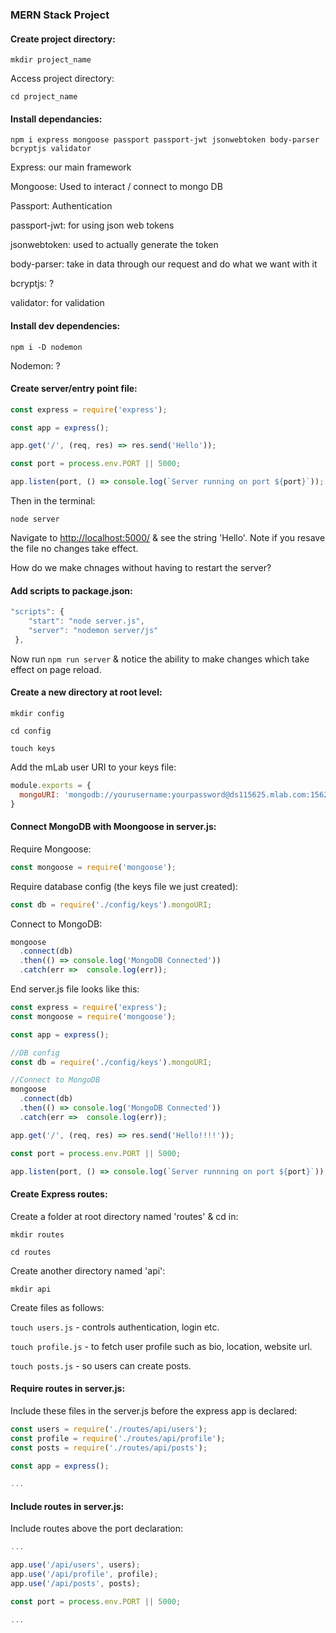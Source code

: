 ### MERN Stack Project

#### Create project directory:

`mkdir project_name`

Access project directory:

`cd project_name`

#### Install dependancies:

`npm i express mongoose passport passport-jwt jsonwebtoken body-parser bcryptjs validator`

Express: our main framework

Mongoose:  Used to interact / connect to mongo DB

Passport: Authentication

passport-jwt: for using json web tokens

jsonwebtoken: used to actually generate the token

body-parser: take in data through our request and do what we want with it

bcryptjs: ?

validator: for validation

#### Install dev dependencies:

`npm i -D nodemon`

Nodemon: ?

#### Create server/entry point file:

```js
const express = require('express');

const app = express();

app.get('/', (req, res) => res.send('Hello'));

const port = process.env.PORT || 5000;

app.listen(port, () => console.log(`Server running on port ${port}`));
```

Then in the terminal:

`node server`

Navigate to [http://localhost:5000/](http://localhost:5000/) & see the string 'Hello'. Note if you resave the file no changes take effect.

How do we make chnages without having to restart the server?

#### Add scripts to package.json:

```js
"scripts": {
    "start": "node server.js",
    "server": "nodemon server/js"
 },
```

Now run  `npm run server` & notice the ability to make changes which take effect on page reload.

#### Create a new directory at root level:

`mkdir config`

`cd config`

`touch keys`

Add the mLab user URI to your keys file:

```js
module.exports = {
  mongoURI: 'mongodb://yourusername:yourpassword@ds115625.mlab.com:15625/devconnector'
}
```

#### Connect MongoDB with Moongoose in server.js:

Require Mongoose:

```js
const mongoose = require('mongoose');
```

Require database config \(the keys file we just created\):

```js
const db = require('./config/keys').mongoURI;
```

Connect to MongoDB:

```js
mongoose
  .connect(db)
  .then(() => console.log('MongoDB Connected'))
  .catch(err =>  console.log(err));
```

End server.js file looks like this:

```js
const express = require('express');
const mongoose = require('mongoose');

const app = express();

//DB config
const db = require('./config/keys').mongoURI;

//Connect to MongoDB
mongoose
  .connect(db)
  .then(() => console.log('MongoDB Connected'))
  .catch(err =>  console.log(err));

app.get('/', (req, res) => res.send('Hello!!!!'));

const port = process.env.PORT || 5000;

app.listen(port, () => console.log(`Server runnning on port ${port}`));
```

#### Create Express routes:

Create a folder at root directory named 'routes' & cd in:

`mkdir routes`

`cd routes`

Create another directory named 'api':

`mkdir api`

Create files as follows:

`touch users.js` - controls authentication, login etc.

`touch profile.js` - to fetch user profile such as bio, location, website url.

`touch posts.js` - so users can create posts.

#### Require routes in server.js:

Include these files in the server.js before the express app is declared:

```js
const users = require('./routes/api/users');
const profile = require('./routes/api/profile');
const posts = require('./routes/api/posts');

const app = express();

...
```

#### Include routes in server.js:

Include routes above the port declaration:

```js
...

app.use('/api/users', users);
app.use('/api/profile', profile);
app.use('/api/posts', posts);

const port = process.env.PORT || 5000;

...
```



